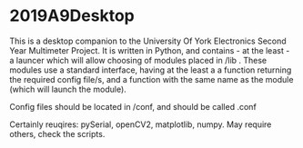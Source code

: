 # 2019A9Desktop
This is a desktop companion to the University Of York Electronics Second Year Multimeter Project.
It is written in Python, and contains - at the least - a launcer which will allow choosing of modules placed in /lib .
These modules use a standard interface, having at the least a a function returning the required config file/s,
and a function with the same name as the module (which will launch the module).

Config files should be located in /conf, and should be called <name>.conf


Certainly reuqires: pySerial, openCV2, matplotlib, numpy.
May require others, check the scripts.
